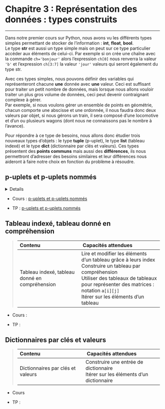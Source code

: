 # Chapitre 3 : Représentation des données : types construits
---
Dans notre premier cours sur Python, nous avons vu les différents types simples permettant de stocker de l’information : **int**, **float**, **bool**.  
Le type **str** est aussi un type simple mais on peut sur ce type particulier accéder aux éléments de celui-ci. Par exemple si on crée une chaîne avec la commande ```ch='bonjour'``` alors l’expression ```ch[0]``` nous renverra la valeur ```'b'``` et l’expression ```ch[3:7]``` la valeur ```'jour'``` valeurs qui seront également du type str.  

Avec ces types simples, nous pouvons définir des variables qui représenteront chacune **une** donnée avec **une** valeur. Ceci est suffisant pour traiter un petit nombre de données, mais lorsque nous allons vouloir traiter un plus gros volume de données, ceci peut devenir contraignant complexe à gérer.  
Par exemple, si nous voulons gérer un ensemble de points en géométrie, chacun comporte une abscisse et une ordonnée, il nous faudra donc deux valeurs par objet, si nous gérons un train, il sera composé d’une locomotive et d’un ou plusieurs wagons (dont nous ne connaissons pas le nombre à l’avance).  

Pour répondre à ce type de besoins, nous allons donc étudier trois nouveaux types d’objets : le type **tuple** (p-uplet), le type **list** (tableau indexé) et le type **dict** (dictionnaire par clés et valeurs). Ces types présentent des **points communs** mais aussi des **différences**, ils nous permettront d’adresser des besoins similaires et leur différences nous aideront à faire notre choix en fonction du problème à résoudre.

## p-uplets et p-uplets nommés

<details>
  | Contenu | Capacités attendues |
  | :-- | :-- |
  | p-uplets et p-uplets nommés | Écrire une fonction renvoyant un p-uplet de valeurs |
</details>

- Cours : [p-uplets et p-uplets nommés](https://notebook.basthon.fr/?from=https://raw.githubusercontent.com/cyrillearduini/NSI/main/NSI_1ERE/_ressources/3.TYPES_CONSTRUITS/3.1-Cours_p-uplets.ipynb)

- TP : [p-uplets et p-uplets nommés](https://notebook.basthon.fr/?from=https://raw.githubusercontent.com/cyrillearduini/NSI/main/NSI_1ERE/_ressources/3.TYPES_CONSTRUITS/3.2-TP_p-uplets.ipynb)

## Tableau indexé, tableau donné en compréhension
>| Contenu | Capacités attendues |
>| :-- | :-- |
>| Tableau indexé, tableau donné en compréhension | Lire et modifier les éléments d’un tableau grâce à leurs index<br>Construire un tableau par compréhension<br> Utiliser des tableaux de tableaux pour représenter des matrices : notation `a[i][j]` <br>Itérer sur les éléments d’un tableau |

- Cours : 

- TP : 

## Dictionnaires par clés et valeurs
>| Contenu | Capacités attendues |
>| :-- | :-- |
>| Dictionnaires par clés et valeurs | Construire une entrée de dictionnaire <br>Itérer sur les éléments d’un dictionnaire |

- Cours

- TP : 

